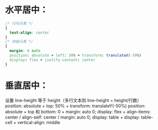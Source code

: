# 水平居中：

```css
/* 行内元素 */
{
  text-align: center
}
/* 块级元素 */
{
  margin: 0 auto
  position: absolute + left: 50% + transform: translateX(-50%)
  display: flex + justify-content: center
}
```

# 垂直居中：

设置 line-height 等于 height（多行文本则 line-height = height/行数）
position: absolute + top: 50% + transform: translateY(-50%)
position: absolute + top 和 bottom: 0 + margin: auto 0;
display: flex + align-items: center / align-self: center / margin: auto 0;
display: table + display: table-cell + vertical-align: middle
